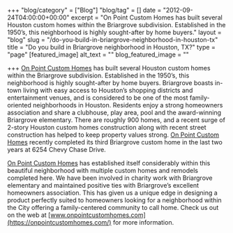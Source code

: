 +++
"blog/category" = ["Blog"]
"blog/tag" = []
date = "2012-09-24T04:00:00+00:00"
excerpt = "On Point Custom Homes has built several Houston custom homes within the Briargrove subdivision. Established in the 1950’s, this neighborhood is highly sought-after by home buyers."
layout = "blog"
slug = "/do-you-build-in-briargrove-neighborhood-in-houston-tx"
title = "Do you build in Briargrove neighborhood in Houston, TX?"
type = "page"
[featured_image]
alt_text = ""
blog_featured_image = ""

+++
[On Point Custom Homes](https://onpointcustomhomes.com/) has built several Houston custom homes within the Briargrove subdivision. Established in the 1950’s, this neighborhood is highly sought-after by home buyers. Briargrove boasts in-town living with easy access to Houston’s shopping districts and entertainment venues, and is considered to be one of the most family-oriented neighborhoods in Houston. Residents enjoy a strong homeowners association and share a clubhouse, play area, pool and the award-winning Briargrove elementary. There are roughly 900 homes, and a recent surge of 2-story Houston custom homes construction along with recent street construction has helped to keep property values strong. [On Point Custom Homes](https://onpointcustomhomes.com/) recently completed its third Briargrove custom home in the last two years at 6254 Chevy Chase Drive.

[On Point Custom Homes](https://onpointcustomhomes.com/) has established itself considerably within this beautiful neighborhood with multiple custom homes and remodels completed here. We have been involved in charity work with Briargrove elementary and maintained positive ties with Briargrove’s excellent homeowners association. This has given us a unique edge in designing a product perfectly suited to homeowners looking for a neighborhood within the City offering a family-centered community to call home. Check us out on the web at [www.onpointcustomhomes.com](https://onpointcustomhomes.com/) for more information.